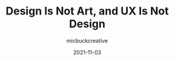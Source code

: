 ---
author: micbuckcreative
date: 2021-11-03
permalink: false
publisher: uxdesigncc
tags:
  - design
  - user-experience
target_url: https://uxdesign.cc/design-is-not-art-and-ux-is-not-design-62c99d138ac1
title: Design Is Not Art, and UX Is Not Design
---